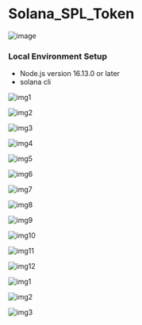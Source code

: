 # Solana_SPL_Token

![image](https://user-images.githubusercontent.com/90293555/159101141-260393aa-563c-44f1-bb43-04e3fbaf2196.png)


### Local Environment Setup
- Node.js version 16.13.0 or later
- solana cli

![img1](https://user-images.githubusercontent.com/90293555/159101083-59a60734-3334-45dc-8401-73ac3f917c52.jpg)

![img2](https://user-images.githubusercontent.com/90293555/159101088-adad7d93-8b8e-47b7-a79a-f8d84964a046.jpg)

![img3](https://user-images.githubusercontent.com/90293555/159101105-82993d19-d36e-4f8c-a604-d371e7b3a6f8.jpg)

![img4](https://user-images.githubusercontent.com/90293555/159101095-fe33e54b-e800-4454-82ed-85fce270900a.jpg)

![img5](https://user-images.githubusercontent.com/90293555/159101097-0fc09210-1f56-40e8-b7a6-d7799f3dca34.jpg)

![img6](https://user-images.githubusercontent.com/90293555/159101098-e924e5ad-65a3-421e-a0ef-81a3ec76adab.jpg)

![img7](https://user-images.githubusercontent.com/90293555/159101099-4e8b3c6b-61d6-4f59-918d-9d90f5bc089b.jpg)

![img8](https://user-images.githubusercontent.com/90293555/159101100-e2c52c73-383e-47e7-9a3c-5aae61160c4f.jpg)

![img9](https://user-images.githubusercontent.com/90293555/159101101-acc00634-a413-456d-87c9-cc7d10ba2790.jpg)

![img10](https://user-images.githubusercontent.com/90293555/159101102-300ac758-5753-4193-a5ec-8e74f62c6afe.jpg)

![img11](https://user-images.githubusercontent.com/90293555/159101103-6aa6dbf8-325c-4d30-ad13-88e6ef72972e.jpg)

![img12](https://user-images.githubusercontent.com/90293555/159101104-c19f16fa-526f-46f5-b475-495478bf6bfd.jpg)

![img1](https://user-images.githubusercontent.com/90293555/159101575-4e729ba3-09de-4157-aa14-5851160ea469.jpg)

![img2](https://user-images.githubusercontent.com/90293555/159101596-3ece9bae-0011-4126-a604-2a1ae81b901b.jpg)


![img3](https://user-images.githubusercontent.com/90293555/159101604-b87f8626-71cb-4b4f-a9d0-33e7c93326b1.jpg)

